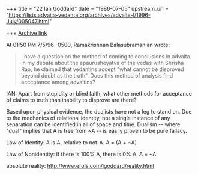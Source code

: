 +++
title = "22 Ian Goddard"
date = "1996-07-05"
upstream_url = "https://lists.advaita-vedanta.org/archives/advaita-l/1996-July/005047.html"

+++
[Archive link](https://lists.advaita-vedanta.org/archives/advaita-l/1996-July/005047.html)

  At 01:50 PM 7/5/96 -0500, Ramakrishnan Balasubramanian wrote:
  >
  > I have a question on the method of coming to conclusions in advaita.
  > In my debate about the apaurusheyatva of the vedas with Shrisha Rao,
  > he claimed that vedantins accept "what cannot be disproved beyond
  > doubt as the truth". Does this method of analysis find acceptance
  > among advaitins?

IAN: Apart from stupidity or blind faith, what other methods for
acceptance of claims to truth than inability to disprove are there?

Based upon physical evidence, the dualists have not a leg to stand on.
Due to the mechanics of relational identity, not a single instance
of any separation can be identified in all of space and time.
Dualism -- where "dual" implies that A is free from ~A
-- is easily proven to be pure fallacy.


Law of Identity: A is A, relative to not-A. A = (A + ~A)

Law of Nonidentity: If there is 100% A, there is 0% A. A = ~A

absolute reality: http://www.erols.com/igoddard/reality.html

